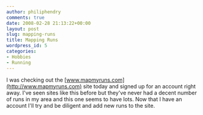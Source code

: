 ```yaml
---
author: philiphendry
comments: true
date: 2008-02-28 21:13:22+00:00
layout: post
slug: mapping-runs
title: Mapping Runs
wordpress_id: 5
categories:
- Hobbies
- Running
---
```


I was checking out the [www.mapmyruns.com](http://www.mapmyruns.com) site today and signed up for an account right away. I've seen sites like this before but they've never had a decent number of runs in my area and this one seems to have lots. Now that I have an account I'll try and be diligent and add new runs to the site.
